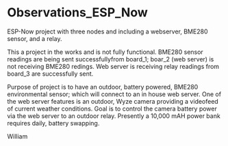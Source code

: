 # Observations_ESP_Now
ESP-Now project with three nodes and including a webserver, BME280 sensor, and a relay.

This a project in the works and is not fully functional.   BME280 sensor readings are being sent successfullyfrom board_1; boar_2 (web server) is not receiving BME280 redings.  Web server is receiving relay readings from board_3 are successfully sent.

Purpose of project is to have an outdoor, battery powered, BME280 environmental sensor; which will connect to an in house web server.  One of the web server features is an outdoor, Wyze camera providing a videofeed of current weather conditions.  Goal is to control the camera battery power via the web server to an outdoor relay.  Presently a 10,000 mAH power bank requires daily, battery swapping.  

William

